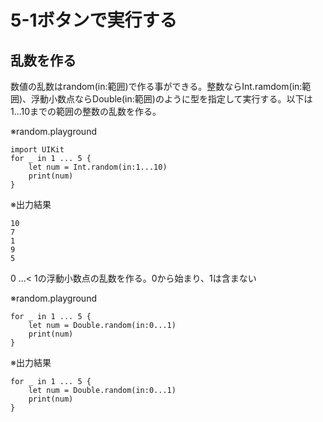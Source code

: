 # 5-1ボタンで実行する

## 乱数を作る

数値の乱数はrandom(in:範囲)で作る事ができる。整数ならInt.ramdom(in:範囲)、浮動小数点ならDouble(in:範囲)のように型を指定して実行する。以下は1...10までの範囲の整数の乱数を作る。

  

※random.playground

    import UIKit
    for _ in 1 ... 5 {
        let num = Int.random(in:1...10)
        print(num)
    }

  

※出力結果

    10
    7
    1
    9
    5

  

0 ...< 1の浮動小数点の乱数を作る。0から始まり、1は含まない

※random.playground  

    for _ in 1 ... 5 {
        let num = Double.random(in:0...1)
        print(num)
    }

  

※出力結果　

    for _ in 1 ... 5 {
        let num = Double.random(in:0...1)
        print(num)
    }